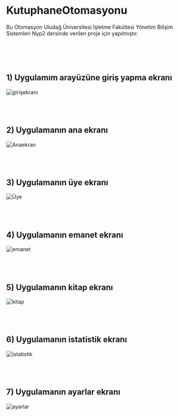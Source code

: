 # KutuphaneOtomasyonu

Bu Otomasyon Uludağ Üniversitesi İşletme Fakültesi Yönetim Bilişim Sistemleri Nyp2 dersinde verilen proje için yapılmıştır. 
 <br>
 <br>
 <br>
 <br>
 <br>
## 1) Uygulamım arayüzüne giriş yapma ekranı
![girişekranı](https://user-images.githubusercontent.com/101042211/171619772-d4210a9e-4036-4e4f-966d-09ce0c6fff34.png)
<br>
<br>
<br>
<br>
## 2) Uygulamanın ana ekranı
![Anaekran](https://user-images.githubusercontent.com/101042211/171619780-d0223e7c-be8a-4f35-99bb-c3dd63cd91d3.png)
<br>
<br>
<br>
<br>
## 3) Uygulamanın üye ekranı
![Üye](https://user-images.githubusercontent.com/101042211/171619899-3a993273-3998-41f5-ac4f-8e9bbcfead44.png)
<br>
<br>
<br>
<br>
## 4) Uygulamanın emanet ekranı
![emanet](https://user-images.githubusercontent.com/101042211/171619907-8333ab47-0e9b-48d2-8d66-27c19c38c8e2.png)
<br>
<br>
<br>
<br>
## 5) Uygulamanın kitap ekranı
![kitap](https://user-images.githubusercontent.com/101042211/171619917-2d61d725-4d18-4f01-9c53-410b8db437b5.png)
<br>
<br>
<br>
<br>
## 6) Uygulamanın istatistik ekranı
![istatistik](https://user-images.githubusercontent.com/101042211/171619930-25269b0e-30d2-40a1-8d81-a0148f618616.png)
<br>
<br>
<br>
<br>
## 7) Uygulamanın ayarlar ekranı
![ayarlar](https://user-images.githubusercontent.com/101042211/171619933-7505e977-82fc-4ff4-b221-c6862734aec3.png)
